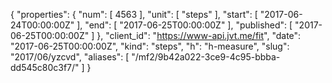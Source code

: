 {
  "properties": {
    "num": [
      4563
    ],
    "unit": [
      "steps"
    ],
    "start": [
      "2017-06-24T00:00:00Z"
    ],
    "end": [
      "2017-06-25T00:00:00Z"
    ],
    "published": [
      "2017-06-25T00:00:00Z"
    ]
  },
  "client_id": "https://www-api.jvt.me/fit",
  "date": "2017-06-25T00:00:00Z",
  "kind": "steps",
  "h": "h-measure",
  "slug": "2017/06/yzcvd",
  "aliases": [
    "/mf2/9b42a022-3ce9-4c95-bbba-dd545c80c3f7/"
  ]
}
